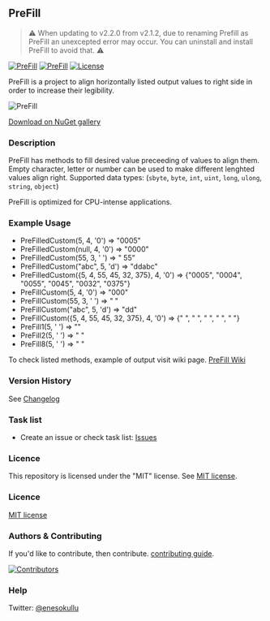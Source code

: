 ## PreFill
> ⚠️ When updating to v2.2.0 from v2.1.2, due to renaming Prefill as PreFill an unexcepted error may occur. You can uninstall and install PreFill to avoid that. ⚠️


[![PreFill](https://img.shields.io/nuget/v/PreFill.svg)](https://www.nuget.org/packages/PreFill/) [![PreFill](https://img.shields.io/nuget/dt/PreFill.svg)](https://www.nuget.org/packages/PreFill/) [![License](https://img.shields.io/github/license/meokullu/PreFill.svg)](https://github.com/meokullu/PreFill/blob/master/LICENSE)

PreFill is a project to align horizontally listed output values to right side in order to increase their legibility.

![PreFill](https://github.com/meokullu/PreFill/assets/4971757/3e7c14a2-c823-4d4d-825f-74fbd74f3e18)

[Download on NuGet gallery](https://www.nuget.org/packages/PreFill/)

### Description

PreFill has methods to fill desired value preceeding of values to align them. Empty character, letter or number can be used to make different lenghted values align right. Supported data types: (`sbyte`, `byte`, `int`, `uint`, `long`, `ulong`, `string`, `object`)

PreFill is optimized for CPU-intense applications.

### Example Usage

* PreFilledCustom(5, 4, '0') => "0005"
* PreFilledCustom(null, 4, '0') => "0000"
* PreFilledCustom(55, 3, ' ') => " 55"
* PreFilledCustom("abc", 5, 'd') => "ddabc"
* PreFilledCustom({5, 4, 55, 45, 32, 375}, 4, '0') => {"0005", "0004", "0055", "0045", "0032", "0375"}
* PreFillCustom(5, 4, '0') => "000"
* PreFillCustom(55, 3, ' ') => " "
* PreFillCustom("abc", 5, 'd') => "dd"
* PreFillCustom({5, 4, 55, 45, 32, 375}, 4, '0') => {"   ", "   ", "  ", "  ", " "}
* PreFill1(5, ' ') => ""
* PreFill2(5, ' ') => " "
* PreFill8(5, ' ') => "       "

To check listed methods, example of output visit wiki page. [PreFill Wiki](https://github.com/meokullu/PreFill/wiki)

### Version History
See [Changelog](https://github.com/meokullu/PreFill/blob/master/CHANGELOG.md)

### Task list
* Create an issue or check task list: [Issues](https://github.com/meokullu/PreFill/issues)

### Licence
This repository is licensed under the "MIT" license. See [MIT license](https://github.com/meokullu/CalculateETA/blob/master/LICENSE).

### Licence
[MIT license](https://github.com/meokullu/PreFill/blob/master/LICENSE)

### Authors & Contributing

If you'd like to contribute, then contribute. [contributing guide](https://github.com/meokullu/CalculateETA/blob/master/CONTRIBUTING.md).

[![Contributors](https://contrib.rocks/image?repo=meokullu/PreFill)](https://github.com/meokullu/PreFill/graphs/contributors)

### Help
Twitter: [@enesokullu](https://twitter.com/EnesOkullu)
